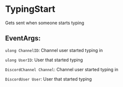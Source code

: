 TypingStart
===========
Gets sent when someone starts typing

## EventArgs:
`ulong ChannelID`: Channel user started typing in

`ulong UserID`: User that started typing

`DiscordChannel Channel`: Channel user started typing in

`DiscordUser User`: User that started typing
